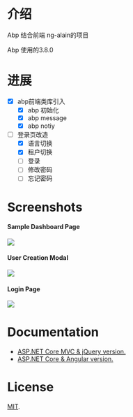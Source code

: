 # 介绍

Abp 结合前端 ng-alain的项目

Abp 使用的3.8.0


#  进展

- [x] abp前端类库引入
  - [x] abp 初始化
  - [x] abp message
  - [x] abp notiy
- [ ] 登录页改造
  - [x] 语言切换
  - [x] 租户切换
  - [ ] 登录
  - [ ] 修改密码
  - [ ] 忘记密码

# Screenshots

#### Sample Dashboard Page
![](_screenshots/module-zero-core-template-ui-home.png)

#### User Creation Modal
![](_screenshots/module-zero-core-template-ui-user-create-modal.png)

#### Login Page

![](_screenshots/module-zero-core-template-ui-login.png)

# Documentation

* [ASP.NET Core MVC & jQuery version.](https://aspnetboilerplate.com/Pages/Documents/Zero/Startup-Template-Core)
* [ASP.NET Core & Angular  version.](https://aspnetboilerplate.com/Pages/Documents/Zero/Startup-Template-Angular)

# License

[MIT](LICENSE).